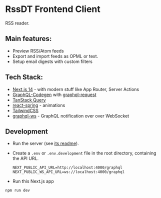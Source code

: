 # RssDT Frontend Client

RSS reader.

## Main features:
- Preview RSS/Atom feeds
- Export and import feeds as OPML or text.
- Setup email digests with custom filters

## Tech Stack:
- [Next.js 14](https://nextjs.org/) - with modern stuff like App Router, Server Actions
- [GraphQL-Codegen](https://the-guild.dev/graphql/codegen) with [graphql-request](https://github.com/jasonkuhrt/graphql-request)
- [TanStack Query](https://tanstack.com/query/latest)
- [react-spring](https://www.react-spring.dev/) - animations
- [TailwindCSS](https://tailwindcss.com/)
- [graphql-ws](https://github.com/enisdenjo/graphql-ws) - GraphQL  notification over over WebSocket


## Development

- Run the server (see [its readme](../server)).
- Create a `.env` or `.env.development` file in the root directory, containing the API URL.
  
  ```env
  NEXT_PUBLIC_API_URL=http://localhost:4000/graphql
  NEXT_PUBLIC_WS_API_URL=ws://localhost:4000/graphql
  ```
- Run this Next.js app
```bash
npm run dev
```
